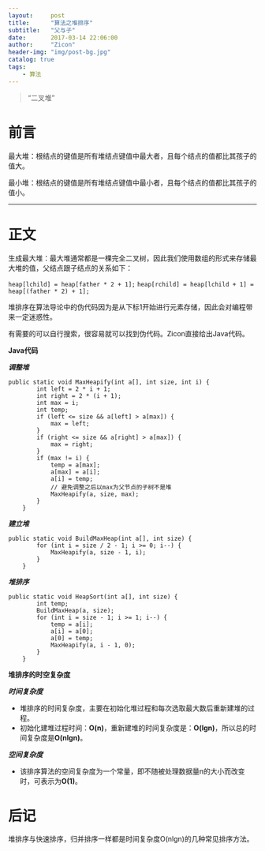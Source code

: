 ```yaml
---
layout:     post
title:      "算法之堆排序"
subtitle:   "父与子"
date:       2017-03-14 22:06:00
author:     "Zicon"
header-img: "img/post-bg.jpg"
catalog: true
tags:
    - 算法
---
```


> “二叉堆”


# 前言

最大堆：根结点的键值是所有堆结点键值中最大者，且每个结点的值都比其孩子的值大。

最小堆：根结点的键值是所有堆结点键值中最小者，且每个结点的值都比其孩子的值小。

---

# 正文

生成最大堆：最大堆通常都是一棵完全二叉树，因此我们使用数组的形式来存储最大堆的值，父结点跟子结点的关系如下：

`heap[lchild] = heap[father * 2 + 1];`
`heap[rchild] = heap[lchild + 1] = heap[(father * 2) + 1];`

堆排序在算法导论中的伪代码因为是从下标1开始进行元素存储，因此会对编程带来一定迷惑性。

有需要的可以自行搜索，很容易就可以找到伪代码。Zicon直接给出Java代码。

**Java代码**

***调整堆***

```
public static void MaxHeapify(int a[], int size, int i) {
		int left = 2 * i + 1;
		int right = 2 * (i + 1);
		int max = i;
		int temp;
		if (left <= size && a[left] > a[max]) {
			max = left;
		}
		if (right <= size && a[right] > a[max]) {
			max = right;
		}
		if (max != i) {
			temp = a[max];
			a[max] = a[i];
			a[i] = temp;
			// 避免调整之后以max为父节点的子树不是堆
			MaxHeapify(a, size, max);
		}
	}
```

***建立堆***

```
public static void BuildMaxHeap(int a[], int size) {
		for (int i = size / 2 - 1; i >= 0; i--) {
			MaxHeapify(a, size - 1, i);
		}
	}
```

***堆排序***

```
public static void HeapSort(int a[], int size) {
		int temp;
		BuildMaxHeap(a, size);
		for (int i = size - 1; i >= 1; i--) {
			temp = a[i];
			a[i] = a[0];
			a[0] = temp;
			MaxHeapify(a, i - 1, 0);
		}
	}
```

**堆排序的时空复杂度**

***时间复杂度***

 - 堆排序的时间复杂度，主要在初始化堆过程和每次选取最大数后重新建堆的过程。
 - 初始化建堆过程时间：**O(n)**，重新建堆的时间复杂度是：**O(lgn)**，所以总的时间复杂度是**O(nlgn)**。
 
***空间复杂度***
 
 - 该排序算法的空间复杂度为一个常量，即不随被处理数据量n的大小而改变时，可表示为**O(1)**。

# 后记
堆排序与快速排序，归并排序一样都是时间复杂度O(nlgn)的几种常见排序方法。

